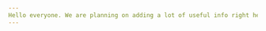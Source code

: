 ```yaml
---
Hello everyone. We are planning on adding a lot of useful info right here pretty soon. Stay tuned!
---
```


